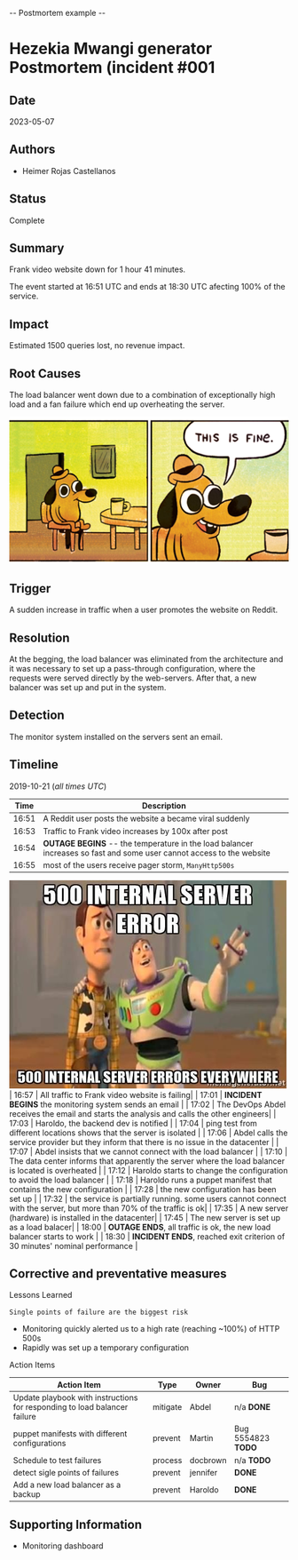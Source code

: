 -- Postmortem example --
# Hezekia Mwangi generator Postmortem (incident #001

## Date

2023-05-07

## Authors

* Heimer Rojas Castellanos

## Status

Complete

## Summary

Frank video website down for 1 hour 41 minutes.

The event started at 16:51 UTC and ends at 18:30 UTC afecting 100% of the service.

## Impact

Estimated 1500 queries lost, no revenue impact.

## Root Causes

The load balancer went down due to a combination of exceptionally high load and a fan failure which end up overheating the server.

![alt text](https://github.com/HeimerR/holberton-system_engineering-devops/blob/master/0x19-postmortem/meme-it-is-fine.jpg)

## Trigger

A sudden increase in traffic when a user promotes the website on Reddit.

## Resolution

At the begging, the load balancer was eliminated from the architecture and it was necessary to set up a pass-through configuration, where the requests were served directly by the web-servers. After that, a new balancer was set up and put in the system.

## Detection

The monitor system installed on the servers sent an email.


## Timeline

2019-10-21 (*all times UTC*)

| Time  | Description |
| ----- | ----------- |
| 16:51 | A Reddit user posts the website a became viral suddenly |
| 16:53 | Traffic to Frank video increases by 100x after post |
| 16:54 | **OUTAGE BEGINS** -- the temperature in the load balancer increases so fast and some user cannot access to the website|
| 16:55 | most of the users receive pager storm, `ManyHttp500s`  |
![alt text](https://github.com/HeimerR/holberton-system_engineering-devops/blob/master/0x19-postmortem/500error.jpg)
| 16:57 | All traffic to Frank video website is failing|
| 17:01 | **INCIDENT BEGINS** the monitoring system sends an email |
| 17:02 | The DevOps Abdel receives the email and starts the analysis and calls the other engineers|
| 17:03 | Haroldo, the backend dev is notified |
| 17:04 | ping test from different locations shows that the server is isolated |
| 17:06 | Abdel calls the service provider but they inform that there is no issue in the datacenter  |
| 17:07 | Abdel insists that we cannot connect with the load balancer |
| 17:10 | The data center informs that apparently the server where the load balancer is located is overheated |
| 17:12 | Haroldo starts to change the configuration to avoid the load balancer  |
| 17:18 | Haroldo runs a puppet manifest that contains the new configuration |
| 17:28 | the new configuration has been set up |
| 17:32 | the service is partially running. some users cannot connect with the server, but more than 70% of the traffic is ok|
| 17:35 | A new server (hardware) is installed in the datacenter|
| 17:45 | The new server is set up as a load balacer|
| 18:00 | **OUTAGE ENDS**, all traffic is ok, the new load balancer starts to work |
| 18:30 | **INCIDENT ENDS**, reached exit criterion of 30 minutes' nominal performance |

## Corrective and preventative measures
Lessons Learned

 	Single points of failure are the biggest risk

* Monitoring quickly alerted us to a high rate (reaching ~100%) of HTTP 500s
* Rapidly was set up a temporary configuration

Action Items

| Action Item | Type | Owner | Bug |
| ----------- | ---- | ----- | --- |
| Update playbook with instructions for responding to load balancer failure | mitigate | Abdel | n/a **DONE** |
| puppet manifests with different configurations | prevent | Martin | Bug 5554823 **TODO** |
| Schedule to test failures | process | docbrown | n/a **TODO** |
| detect sigle points of failures | prevent | jennifer | **DONE** |
| Add a new load balancer as a backup | prevent | Haroldo | **DONE** |

## Supporting Information

* Monitoring dashboard
